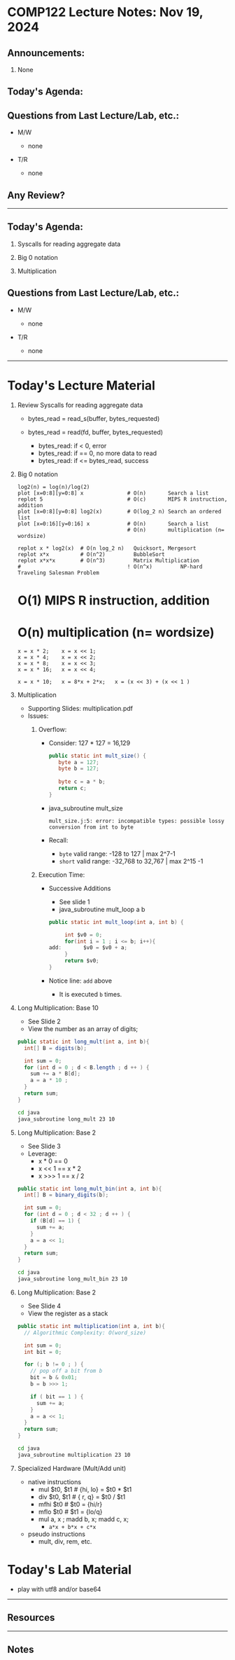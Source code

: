 # COMP122 Lecture Notes: Nov 19, 2024

## Announcements:
   1. None

## Today's Agenda:

## Questions from Last Lecture/Lab, etc.:
   * M/W
     - none

   * T/R
     - none


## Any Review?

---

## Today's Agenda:
   1. Syscalls for reading aggregate data

   1. Big 0 notation

   1. Multiplication



## Questions from Last Lecture/Lab, etc.:
   * M/W 
     - none

   * T/R 
     - none


---
# Today's Lecture Material

   1. Review Syscalls for reading aggregate data
      -  bytes_read = read_s(buffer, bytes_requested)
      -  bytes_read = read(fd, buffer, bytes_requested)

         - bytes_read:  if < 0, error
         - bytes_read:  if == 0, no more data to read
         - bytes_read:  if <= bytes_read, success


  1. Big 0 notation
     ```gnuplot
     log2(n) = log(n)/log(2)
     plot [x=0:8][y=0:8] x              # O(n)       Search a list
     replot 5                           # O(c)       MIPS R instruction, addition
     plot [x=0:8][y=0:8] log2(x)        # O(log_2 n) Search an ordered list
     plot [x=0:16][y=0:16] x            # O(n)       Search a list
                                        # O(n)       multiplication (n= wordsize)

     replot x * log2(x)  # O(n log_2 n)   Quicksort, Mergesort
     replot x*x          # O(n^2)         BubbleSort
     replot x*x*x        # O(n^3)         Matrix Multiplication
     #                                  ! O(n^x)         NP-hard Traveling Salesman Problem
     ```

     # O(1)           MIPS R instruction, addition
     # O(n)           multiplication (n= wordsize)

     ```
     x = x * 2;    x = x << 1;
     x = x * 4;    x = x << 2;
     x = x * 8;    x = x << 3;
     x = x * 16;   x = x << 4;

     x = x * 10;   x = 8*x + 2*x;   x = (x << 3) + (x << 1 )

     ```

  1. Multiplication
     - Supporting Slides: multiplication.pdf
     - Issues:
       1. Overflow: 
          - Consider: 127 * 127 = 16,129 
            ```java java/mult_size.j
            public static int mult_size() {
               byte a = 127;
               byte b = 127;
               
               byte c = a * b;
               return c;
            }   
            ``` 
          - java_subroutine mult_size
            ```
            mult_size.j:5: error: incompatible types: possible lossy conversion from int to byte
            ```
      
          - Recall: 
            - `byte`  valid range:    -128 to    127  | max 2^7-1
            - `short` valid range: -32,768 to 32,767  | max 2^15 -1

       1. Execution Time:
          - Successive Additions
            - See slide 1
            - java_subroutine mult_loop a b

            ```java java/mult_loop.j
            public static int mult_loop(int a, int b) {
            
                 int $v0 = 0;
                 for(int i = 1 ; i <= b; i++){
            add:       $v0 = $v0 + a;
                 }
                 return $v0;
            }
            ```
          - Notice line: `add` above
            - It is executed `b` times.

  1. Long Multiplication: Base 10
     - See Slide 2
     - View the number as an array of digits;
     
     ```java java/long_mult.j
     public static int long_mult(int a, int b){
       int[] B = digits(b);

       int sum = 0;
       for (int d = 0 ; d < B.length ; d ++ ) {
         sum += a * B[d];
         a = a * 10 ;
       }
       return sum;
     }
     ```

     ```bash
     cd java
     java_subroutine long_mult 23 10
     ```

  1. Long Multiplication: Base 2
     - See Slide 3
     - Leverage:
       - x * 0 == 0
       - x << 1 ==  x * 2
       - x >>> 1 == x / 2

     ```java java/long_mult_bin
     public static int long_mult_bin(int a, int b){
       int[] B = binary_digits(b);
     
       int sum = 0;
       for (int d = 0 ; d < 32 ; d ++ ) {
         if (B[d] == 1) {
           sum += a;
         }
         a = a << 1;
       }
       return sum;
     }
     ```
     ```bash
     cd java
     java_subroutine long_mult_bin 23 10
     ```

  1. Long Multiplication: Base 2
     - See Slide 4
     - View the register as a stack

     ```java java/multiplication.j
     public static int multiplication(int a, int b){
       // Algorithmic Complexity: O(word_size)

       int sum = 0;
       int bit = 0;

       for (; b != 0 ; ) {
         // pop off a bit from b
         bit = b & 0x01;  
         b = b >>> 1;

         if ( bit == 1 ) {
           sum += a;
         }
         a = a << 1;
       }
       return sum;
     }
     ```

     ```bash
     cd java
     java_subroutine multiplication 23 10
     ```


  1. Specialized Hardware (Mult/Add unit)
     - native instructions 
       - mul $t0, $t1   #  {hi, lo} = $t0 *  $t1
       - div $t0, $t1   #  { r,  q} = $t0 / $t1   
       - mfhi $t0       #  $t0 = {hi/r}
       - mflo $t0       #  $t1 = {lo/q}
       - mul a, x ; madd b, x; madd c, x;
         *  `a*x + b*x + c*x` 
     - pseudo instructions
       - mult, div, rem, etc.

# Today's Lab Material
  - play with utf8 and/or base64
  

---
## Resources


---
<!-- This section for student's to place their own notes. -->
<!-- This section will not be updated by the Professor.   -->

## Notes  

